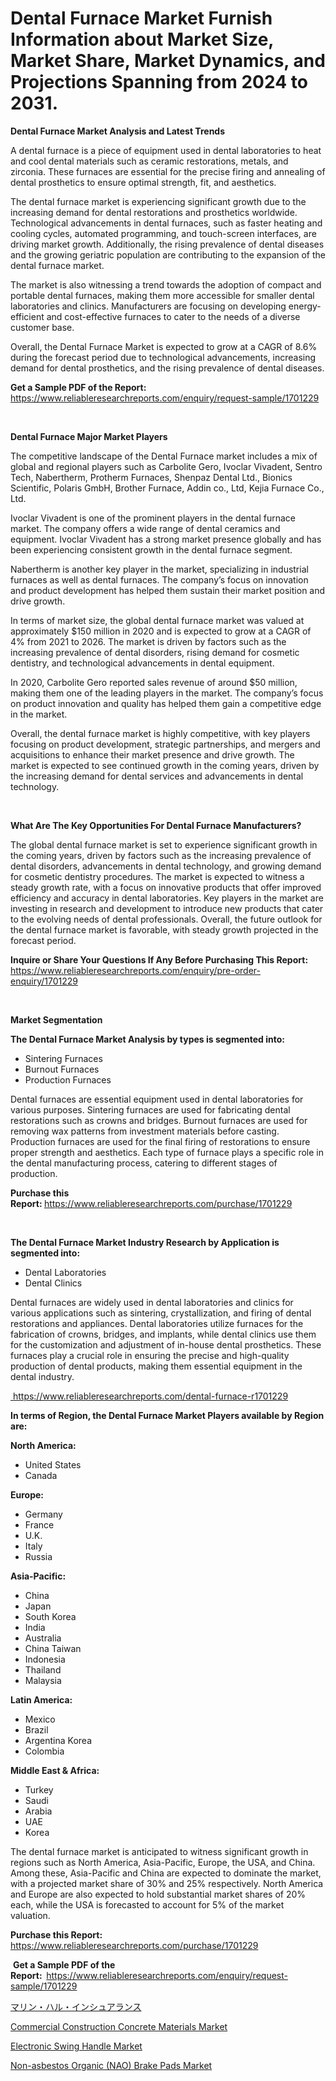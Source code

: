 <p><h1>Dental Furnace Market Furnish Information about Market Size, Market Share, Market Dynamics, and Projections Spanning from 2024 to 2031.</h1></p><p><strong>Dental Furnace Market Analysis and Latest Trends</strong></p>
<p><p>A dental furnace is a piece of equipment used in dental laboratories to heat and cool dental materials such as ceramic restorations, metals, and zirconia. These furnaces are essential for the precise firing and annealing of dental prosthetics to ensure optimal strength, fit, and aesthetics.</p><p>The dental furnace market is experiencing significant growth due to the increasing demand for dental restorations and prosthetics worldwide. Technological advancements in dental furnaces, such as faster heating and cooling cycles, automated programming, and touch-screen interfaces, are driving market growth. Additionally, the rising prevalence of dental diseases and the growing geriatric population are contributing to the expansion of the dental furnace market.</p><p>The market is also witnessing a trend towards the adoption of compact and portable dental furnaces, making them more accessible for smaller dental laboratories and clinics. Manufacturers are focusing on developing energy-efficient and cost-effective furnaces to cater to the needs of a diverse customer base.</p><p>Overall, the Dental Furnace Market is expected to grow at a CAGR of 8.6% during the forecast period due to technological advancements, increasing demand for dental prosthetics, and the rising prevalence of dental diseases.</p></p>
<p><strong>Get a Sample PDF of the Report:&nbsp;</strong> <a href="https://www.reliableresearchreports.com/enquiry/request-sample/1701229">https://www.reliableresearchreports.com/enquiry/request-sample/1701229</a></p>
<p>&nbsp;</p>
<p><strong>Dental Furnace Major Market Players</strong></p>
<p><p>The competitive landscape of the Dental Furnace market includes a mix of global and regional players such as Carbolite Gero, Ivoclar Vivadent, Sentro Tech, Nabertherm, Protherm Furnaces, Shenpaz Dental Ltd., Bionics Scientific, Polaris GmbH, Brother Furnace, Addin co., Ltd, Kejia Furnace Co., Ltd.</p><p>Ivoclar Vivadent is one of the prominent players in the dental furnace market. The company offers a wide range of dental ceramics and equipment. Ivoclar Vivadent has a strong market presence globally and has been experiencing consistent growth in the dental furnace segment.</p><p>Nabertherm is another key player in the market, specializing in industrial furnaces as well as dental furnaces. The company’s focus on innovation and product development has helped them sustain their market position and drive growth.</p><p>In terms of market size, the global dental furnace market was valued at approximately $150 million in 2020 and is expected to grow at a CAGR of 4% from 2021 to 2026. The market is driven by factors such as the increasing prevalence of dental disorders, rising demand for cosmetic dentistry, and technological advancements in dental equipment.</p><p>In 2020, Carbolite Gero reported sales revenue of around $50 million, making them one of the leading players in the market. The company’s focus on product innovation and quality has helped them gain a competitive edge in the market.</p><p>Overall, the dental furnace market is highly competitive, with key players focusing on product development, strategic partnerships, and mergers and acquisitions to enhance their market presence and drive growth. The market is expected to see continued growth in the coming years, driven by the increasing demand for dental services and advancements in dental technology.</p></p>
<p>&nbsp;</p>
<p><strong>What Are The Key Opportunities For Dental Furnace Manufacturers?</strong></p>
<p><p>The global dental furnace market is set to experience significant growth in the coming years, driven by factors such as the increasing prevalence of dental disorders, advancements in dental technology, and growing demand for cosmetic dentistry procedures. The market is expected to witness a steady growth rate, with a focus on innovative products that offer improved efficiency and accuracy in dental laboratories. Key players in the market are investing in research and development to introduce new products that cater to the evolving needs of dental professionals. Overall, the future outlook for the dental furnace market is favorable, with steady growth projected in the forecast period.</p></p>
<p><strong>Inquire or Share Your Questions If Any Before Purchasing This Report:</strong> <a href="https://www.reliableresearchreports.com/enquiry/pre-order-enquiry/1701229">https://www.reliableresearchreports.com/enquiry/pre-order-enquiry/1701229</a></p>
<p>&nbsp;</p>
<p><strong>Market Segmentation</strong></p>
<p><strong>The Dental Furnace Market Analysis by types is segmented into:</strong></p>
<p><ul><li>Sintering Furnaces</li><li>Burnout Furnaces</li><li>Production Furnaces</li></ul></p>
<p><p>Dental furnaces are essential equipment used in dental laboratories for various purposes. Sintering furnaces are used for fabricating dental restorations such as crowns and bridges. Burnout furnaces are used for removing wax patterns from investment materials before casting. Production furnaces are used for the final firing of restorations to ensure proper strength and aesthetics. Each type of furnace plays a specific role in the dental manufacturing process, catering to different stages of production.</p></p>
<p><strong>Purchase this Report:&nbsp;</strong><a href="https://www.reliableresearchreports.com/purchase/1701229">https://www.reliableresearchreports.com/purchase/1701229</a></p>
<p>&nbsp;</p>
<p><strong>The Dental Furnace Market Industry Research by Application is segmented into:</strong></p>
<p><ul><li>Dental Laboratories</li><li>Dental Clinics</li></ul></p>
<p><p>Dental furnaces are widely used in dental laboratories and clinics for various applications such as sintering, crystallization, and firing of dental restorations and appliances. Dental laboratories utilize furnaces for the fabrication of crowns, bridges, and implants, while dental clinics use them for the customization and adjustment of in-house dental prosthetics. These furnaces play a crucial role in ensuring the precise and high-quality production of dental products, making them essential equipment in the dental industry.</p></p>
<p><a href="https://www.reliableresearchreports.com/dental-furnace-r1701229">&nbsp;https://www.reliableresearchreports.com/dental-furnace-r1701229</a></p>
<p><strong>In terms of Region, the Dental Furnace Market Players available by Region are:</strong></p>
<p>
    <p> <strong> North America: </strong>
        <ul>
            <li>United States</li>
            <li>Canada</li>
        </ul>
        </p> 
    <p> <strong> Europe: </strong>
        <ul>
            <li>Germany</li>
            <li>France</li>
            <li>U.K.</li>
            <li>Italy</li>
            <li>Russia</li>
        </ul>
        </p> 
    <p> <strong> Asia-Pacific: </strong>
        <ul>
            <li>China</li>
            <li>Japan</li>
            <li>South Korea</li>
            <li>India</li>
            <li>Australia</li>
            <li>China Taiwan</li>
            <li>Indonesia</li>
            <li>Thailand</li>
            <li>Malaysia</li>
        </ul>
        </p> 
    <p> <strong> Latin America: </strong>
        <ul>
            <li>Mexico</li>
            <li>Brazil</li>
            <li>Argentina Korea</li>
            <li>Colombia</li>
        </ul>
        </p> 
    <p> <strong> Middle East & Africa: </strong>
        <ul>
            <li>Turkey</li>
            <li>Saudi</li>
            <li>Arabia</li>
            <li>UAE</li>
            <li>Korea</li>
        </ul>
    </p>
    </p>
<p><p>The dental furnace market is anticipated to witness significant growth in regions such as North America, Asia-Pacific, Europe, the USA, and China. Among these, Asia-Pacific and China are expected to dominate the market, with a projected market share of 30% and 25% respectively. North America and Europe are also expected to hold substantial market shares of 20% each, while the USA is forecasted to account for 5% of the market valuation.</p></p>
<p><strong>Purchase this Report: </strong><a href="https://www.reliableresearchreports.com/purchase/1701229">https://www.reliableresearchreports.com/purchase/1701229</a></p>
<p>&nbsp;<strong>Get a Sample PDF of the Report:&nbsp;&nbsp;</strong><a href="https://www.reliableresearchreports.com/enquiry/request-sample/1701229">https://www.reliableresearchreports.com/enquiry/request-sample/1701229</a></p>
<p><strong></strong></p>
<p><p><a href="https://github.com/decker5351/Market-Research-Report-List-2/blob/main/6738982184510.md">マリン・ハル・インシュアランス</a></p><p><a href="https://medium.com/@soloncarter1929/commercial-construction-concrete-materials-market-size-share-analysis-growth-trends-forecast-20424b70fd7e">Commercial Construction Concrete Materials Market</a></p><p><a href="https://medium.com/@marisolking1/global-electronic-swing-handle-market-sector-types-applications-market-player-strategies-ecb43fcdf9ac">Electronic Swing Handle Market</a></p><p><a href="https://github.com/khadijahesham19/Market-Research-Report-List-1/blob/main/non-asbestos-organic-nao-brake-pads-market.md">Non-asbestos Organic (NAO) Brake Pads Market</a></p></p>